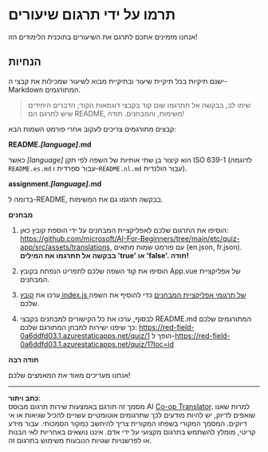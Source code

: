 <!--
CO_OP_TRANSLATOR_METADATA:
{
  "original_hash": "62b3e3ad5182edb905eec649a87eeeb4",
  "translation_date": "2025-08-28T20:12:43+00:00",
  "source_file": "etc/TRANSLATIONS.md",
  "language_code": "he"
}
-->
# תרמו על ידי תרגום שיעורים

אנחנו מזמינים אתכם לתרגם את השיעורים בתוכנית הלימודים הזו!

## הנחיות

ישנם תיקיות בכל תיקיית שיעור ובתיקיית מבוא לשיעור שמכילות את קבצי ה-Markdown המתורגמים.

> שימו לב, בבקשה אל תתרגמו שום קוד בקבצי דוגמאות הקוד; הדברים היחידים שיש לתרגם הם README, משימות, והמבחנים. תודה!

קבצים מתורגמים צריכים לעקוב אחרי פורמט השמות הבא:

**README._[language]_.md**

כאשר _[language]_ הוא קיצור בן שתי אותיות של השפה לפי תקן ISO 639-1 (לדוגמה `README.es.md` עבור ספרדית ו-`README.nl.md` עבור הולנדית).

**assignment._[language]_.md**

בדומה ל-README, בבקשה תרגמו גם את המשימות.

**מבחנים**

1. הוסיפו את התרגום שלכם לאפליקציית המבחנים על ידי הוספת קובץ כאן: https://github.com/microsoft/AI-For-Beginners/tree/main/etc/quiz-app/src/assets/translations, עם פורמט שמות מתאים (en.json, fr.json). **בבקשה אל תתרגמו את המילים 'true' או 'false'. תודה!**

2. הוסיפו את קוד השפה שלכם לתפריט הנפתח בקובץ App.vue של אפליקציית המבחנים.

3. ערכו את [קובץ index.js של תרגומי אפליקציית המבחנים](https://github.com/microsoft/AI-For-Beginners/blob/main/etc/quiz-app/src/assets/translations/index.js) כדי להוסיף את השפה שלכם.

4. לבסוף, ערכו את כל הקישורים למבחנים בקבצי README.md המתורגמים שלכם כך שיפנו ישירות למבחן המתורגם שלכם: https://red-field-0a6ddfd03.1.azurestaticapps.net/quiz/1 הופך ל-https://red-field-0a6ddfd03.1.azurestaticapps.net/quiz/1?loc=id

**תודה רבה**

אנחנו מעריכים מאוד את המאמצים שלכם!

---

**כתב ויתור**:  
מסמך זה תורגם באמצעות שירות תרגום מבוסס AI [Co-op Translator](https://github.com/Azure/co-op-translator). למרות שאנו שואפים לדיוק, יש להיות מודעים לכך שתרגומים אוטומטיים עשויים להכיל שגיאות או אי דיוקים. המסמך המקורי בשפתו המקורית צריך להיחשב כמקור הסמכותי. עבור מידע קריטי, מומלץ להשתמש בתרגום מקצועי על ידי אדם. איננו נושאים באחריות לאי הבנות או לפרשנויות שגויות הנובעות משימוש בתרגום זה.